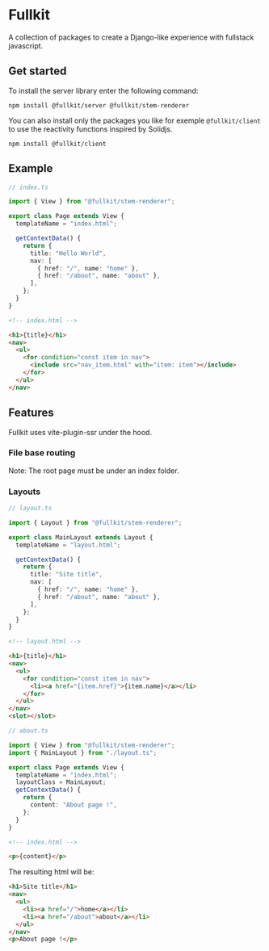 # Fullkit

A collection of packages to create a Django-like experience with fullstack javascript.

## Get started

To install the server library enter the following command:

```
npm install @fullkit/server @fullkit/stem-renderer
```

You can also install only the packages you like for exemple `@fullkit/client` to use the reactivity functions inspired by Solidjs.

```
npm install @fullkit/client
```

## Example

```typescript
// index.ts

import { View } from "@fullkit/stem-renderer";

export class Page extends View {
  templateName = "index.html";

  getContextData() {
    return {
      title: "Hello World",
      nav: [
        { href: "/", name: "home" },
        { href: "/about", name: "about" },
      ],
    };
  }
}
```

```html
<!-- index.html -->

<h1>{title}</h1>
<nav>
  <ul>
    <for condition="const item in nav">
      <include src="nav_item.html" with="item: item"></include>
    </for>
  </ul>
</nav>
```

## Features

Fullkit uses vite-plugin-ssr under the hood.

### File base routing

Note: The root page must be under an index folder.

### Layouts

```typescript
// layout.ts

import { Layout } from "@fullkit/stem-renderer";

export class MainLayout extends Layout {
  templateName = "layout.html";

  getContextData() {
    return {
      title: "Site title",
      nav: [
        { href: "/", name: "home" },
        { href: "/about", name: "about" },
      ],
    };
  }
}
```

```html
<!-- layout.html -->

<h1>{title}</h1>
<nav>
  <ul>
    <for condition="const item in nav">
      <li><a href="{item.href}">{item.name}</a></li>
    </for>
  </ul>
</nav>
<slot></slot>
```

```typescript
// about.ts

import { View } from "@fullkit/stem-renderer";
import { MainLayout } from "./layout.ts";

export class Page extends View {
  templateName = "index.html";
  layoutClass = MainLayout;
  getContextData() {
    return {
      content: "About page !",
    };
  }
}
```

```html
<!-- index.html -->

<p>{content}</p>
```

The resulting html will be:

```html
<h1>Site title</h1>
<nav>
  <ul>
    <li><a href="/">home</a></li>
    <li><a href="/about">about</a></li>
  </ul>
</nav>
<p>About page !</p>
```
